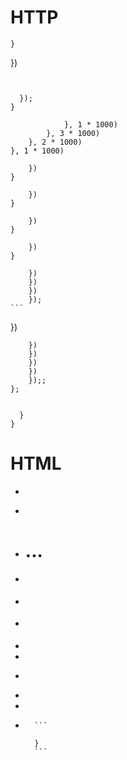 # HTTP





    }
})
```


  });
}
```

                }, 1 * 1000)
            }, 3 * 1000)
        }, 2 * 1000)
    }, 1 * 1000)

        })
    }

        })
    }

        })
    }

        })
    }

        })
        })
        })
        });
    ```
})
```
    })
    })
    })
    })
    });;
};


  }
}

```

# HTML
- <html></html>
<!--------------------------------------------------------------------------------------------------->
<!--------------------------------------------------------------------------------------------------->
<!--------------------------------------------------------------------------------------------------->
<!--------------------------------------------------------------------------------------------------->
<!--------------------------------------------------------------------------------------------------->


<!--------------------------------------------------------------------------------------------------->
<!--------------------------------------------------------------------------------------------------->
<!--------------------------------------------------------------------------------------------------->
<!--------------------------------------------------------------------------------------------------->
<!--------------------------------------------------------------------------------------------------->


- <link>
- <h1>...</h6>
- <p></p>
- <main></main>
- <nav></nav>
- <li></li>
- <a></a>
- <img>
- <th></th>
- <td></td>


        ```

        }
        ```


